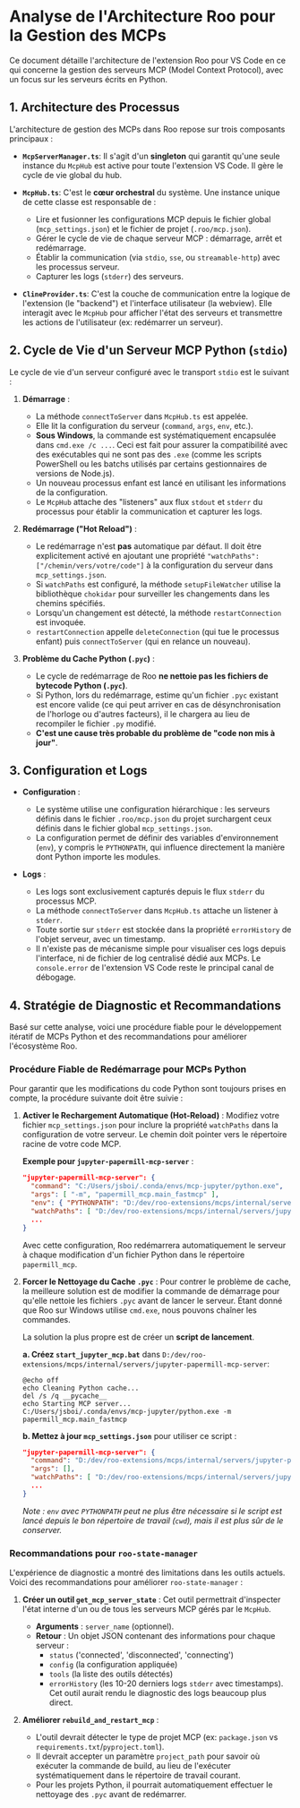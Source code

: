 # Analyse de l'Architecture Roo pour la Gestion des MCPs

Ce document détaille l'architecture de l'extension Roo pour VS Code en ce qui concerne la gestion des serveurs MCP (Model Context Protocol), avec un focus sur les serveurs écrits en Python.

## 1. Architecture des Processus

L'architecture de gestion des MCPs dans Roo repose sur trois composants principaux :

- **`McpServerManager.ts`**: Il s'agit d'un **singleton** qui garantit qu'une seule instance du `McpHub` est active pour toute l'extension VS Code. Il gère le cycle de vie global du hub.

- **`McpHub.ts`**: C'est le **cœur orchestral** du système. Une instance unique de cette classe est responsable de :
    - Lire et fusionner les configurations MCP depuis le fichier global (`mcp_settings.json`) et le fichier de projet (`.roo/mcp.json`).
    - Gérer le cycle de vie de chaque serveur MCP : démarrage, arrêt et redémarrage.
    - Établir la communication (via `stdio`, `sse`, ou `streamable-http`) avec les processus serveur.
    - Capturer les logs (`stderr`) des serveurs.

- **`ClineProvider.ts`**: C'est la couche de communication entre la logique de l'extension (le "backend") et l'interface utilisateur (la webview). Elle interagit avec le `McpHub` pour afficher l'état des serveurs et transmettre les actions de l'utilisateur (ex: redémarrer un serveur).

## 2. Cycle de Vie d'un Serveur MCP Python (`stdio`)

Le cycle de vie d'un serveur configuré avec le transport `stdio` est le suivant :

1.  **Démarrage** :
    - La méthode `connectToServer` dans `McpHub.ts` est appelée.
    - Elle lit la configuration du serveur (`command`, `args`, `env`, etc.).
    - **Sous Windows**, la commande est systématiquement encapsulée dans `cmd.exe /c ...`. Ceci est fait pour assurer la compatibilité avec des exécutables qui ne sont pas des `.exe` (comme les scripts PowerShell ou les batchs utilisés par certains gestionnaires de versions de Node.js).
    - Un nouveau processus enfant est lancé en utilisant les informations de la configuration.
    - Le `McpHub` attache des "listeners" aux flux `stdout` et `stderr` du processus pour établir la communication et capturer les logs.

2.  **Redémarrage ("Hot Reload")** :
    - Le redémarrage n'est **pas** automatique par défaut. Il doit être explicitement activé en ajoutant une propriété `"watchPaths": ["/chemin/vers/votre/code"]` à la configuration du serveur dans `mcp_settings.json`.
    - Si `watchPaths` est configuré, la méthode `setupFileWatcher` utilise la bibliothèque `chokidar` pour surveiller les changements dans les chemins spécifiés.
    - Lorsqu'un changement est détecté, la méthode `restartConnection` est invoquée.
    - `restartConnection` appelle `deleteConnection` (qui tue le processus enfant) puis `connectToServer` (qui en relance un nouveau).

3.  **Problème du Cache Python (`.pyc`)** :
    - Le cycle de redémarrage de Roo **ne nettoie pas les fichiers de bytecode Python (`.pyc`)**.
    - Si Python, lors du redémarrage, estime qu'un fichier `.pyc` existant est encore valide (ce qui peut arriver en cas de désynchronisation de l'horloge ou d'autres facteurs), il le chargera au lieu de recompiler le fichier `.py` modifié.
    - **C'est une cause très probable du problème de "code non mis à jour"**.

## 3. Configuration et Logs

- **Configuration** :
    - Le système utilise une configuration hiérarchique : les serveurs définis dans le fichier `.roo/mcp.json` du projet surchargent ceux définis dans le fichier global `mcp_settings.json`.
    - La configuration permet de définir des variables d'environnement (`env`), y compris le `PYTHONPATH`, qui influence directement la manière dont Python importe les modules.

- **Logs** :
    - Les logs sont exclusivement capturés depuis le flux `stderr` du processus MCP.
    - La méthode `connectToServer` dans `McpHub.ts` attache un listener à `stderr`.
    - Toute sortie sur `stderr` est stockée dans la propriété `errorHistory` de l'objet serveur, avec un timestamp.
    - Il n'existe pas de mécanisme simple pour visualiser ces logs depuis l'interface, ni de fichier de log centralisé dédié aux MCPs. Le `console.error` de l'extension VS Code reste le principal canal de débogage.


## 4. Stratégie de Diagnostic et Recommandations

Basé sur cette analyse, voici une procédure fiable pour le développement itératif de MCPs Python et des recommandations pour améliorer l'écosystème Roo.

### Procédure Fiable de Redémarrage pour MCPs Python

Pour garantir que les modifications du code Python sont toujours prises en compte, la procédure suivante doit être suivie :

1.  **Activer le Rechargement Automatique (Hot-Reload)** :
    Modifiez votre fichier `mcp_settings.json` pour inclure la propriété `watchPaths` dans la configuration de votre serveur. Le chemin doit pointer vers le répertoire racine de votre code MCP.

    **Exemple pour `jupyter-papermill-mcp-server`** :
    ```json
    "jupyter-papermill-mcp-server": {
      "command": "C:/Users/jsboi/.conda/envs/mcp-jupyter/python.exe",
      "args": [ "-m", "papermill_mcp.main_fastmcp" ],
      "env": { "PYTHONPATH": "D:/dev/roo-extensions/mcps/internal/servers/jupyter-papermill-mcp-server" },
      "watchPaths": [ "D:/dev/roo-extensions/mcps/internal/servers/jupyter-papermill-mcp-server/papermill_mcp" ],
      ...
    }
    ```
    Avec cette configuration, Roo redémarrera automatiquement le serveur à chaque modification d'un fichier Python dans le répertoire `papermill_mcp`.

2.  **Forcer le Nettoyage du Cache `.pyc`** :
    Pour contrer le problème de cache, la meilleure solution est de modifier la commande de démarrage pour qu'elle nettoie les fichiers `.pyc` avant de lancer le serveur. Étant donné que Roo sur Windows utilise `cmd.exe`, nous pouvons chaîner les commandes.

    La solution la plus propre est de créer un **script de lancement**.

    **a. Créez `start_jupyter_mcp.bat`** dans `D:/dev/roo-extensions/mcps/internal/servers/jupyter-papermill-mcp-server`:
    ```batch
    @echo off
    echo Cleaning Python cache...
    del /s /q __pycache__
    echo Starting MCP server...
    C:/Users/jsboi/.conda/envs/mcp-jupyter/python.exe -m papermill_mcp.main_fastmcp
    ```

    **b. Mettez à jour `mcp_settings.json`** pour utiliser ce script :
    ```json
    "jupyter-papermill-mcp-server": {
      "command": "D:/dev/roo-extensions/mcps/internal/servers/jupyter-papermill-mcp-server/start_jupyter_mcp.bat",
      "args": [],
      "watchPaths": [ "D:/dev/roo-extensions/mcps/internal/servers/jupyter-papermill-mcp-server/papermill_mcp" ],
      ...
    }
    ```
    *Note : `env` avec `PYTHONPATH` peut ne plus être nécessaire si le script est lancé depuis le bon répertoire de travail (`cwd`), mais il est plus sûr de le conserver.*

### Recommandations pour `roo-state-manager`

L'expérience de diagnostic a montré des limitations dans les outils actuels. Voici des recommandations pour améliorer `roo-state-manager` :

1.  **Créer un outil `get_mcp_server_state`** :
    Cet outil permettrait d'inspecter l'état interne d'un ou de tous les serveurs MCP gérés par le `McpHub`.
    - **Arguments** : `server_name` (optionnel).
    - **Retour** : Un objet JSON contenant des informations pour chaque serveur :
        - `status` ('connected', 'disconnected', 'connecting')
        - `config` (la configuration appliquée)
        - `tools` (la liste des outils détectés)
        - `errorHistory` (les 10-20 derniers logs `stderr` avec timestamps).
    Cet outil aurait rendu le diagnostic des logs beaucoup plus direct.

2.  **Améliorer `rebuild_and_restart_mcp`** :
    - L'outil devrait détecter le type de projet MCP (ex: `package.json` vs `requirements.txt`/`pyproject.toml`).
    - Il devrait accepter un paramètre `project_path` pour savoir où exécuter la commande de build, au lieu de l'exécuter systématiquement dans le répertoire de travail courant.
    - Pour les projets Python, il pourrait automatiquement effectuer le nettoyage des `.pyc` avant de redémarrer.
